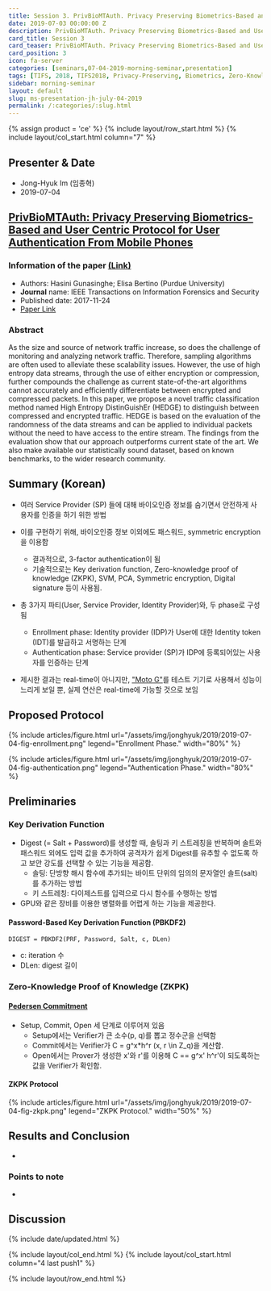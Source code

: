 ```yaml
---
title: Session 3. PrivBioMTAuth. Privacy Preserving Biometrics-Based and User Centric Protocol for User Authentication From Mobile Phones
date: 2019-07-03 00:00:00 Z
description: PrivBioMTAuth. Privacy Preserving Biometrics-Based and User Centric Protocol for User Authentication From Mobile Phones
card_title: Session 3
card_teaser: PrivBioMTAuth. Privacy Preserving Biometrics-Based and User Centric Protocol for User Authentication From Mobile Phones
card_position: 3
icon: fa-server
categories: [seminars,07-04-2019-morning-seminar,presentation]
tags: [TIFS, 2018, TIFS2018, Privacy-Preserving, Biometrics, Zero-Knowledge, Proof-Of-Knowledge, Key-Derivation]
sidebar: morning-seminar
layout: default
slug: ms-presentation-jh-july-04-2019
permalink: /:categories/:slug.html
---
```


{% assign product = 'ce' %}
{% include layout/row_start.html %}
{% include layout/col_start.html column="7" %}

## Presenter & Date
+ Jong-Hyuk Im (임종혁)
+ 2019-07-04

## [PrivBioMTAuth: Privacy Preserving Biometrics-Based and User Centric Protocol for User Authentication From Mobile Phones](https://inhaucs.github.io/seminars/07-01-2019-morning-seminar/presentation/ms-presentation-hy-july-01-2019.html)

### Information of the paper [(Link)](https://ieeexplore.ieee.org/document/8691576)
+ Authors: Hasini Gunasinghe; Elisa Bertino (Purdue University)
+ **Journal** name: IEEE Transactions on Information Forensics and Security
+ Published date: 2017-11-24 
+ [Paper Link](https://ieeexplore.ieee.org/stamp/stamp.jsp?tp=&arnumber=8119873)


### Abstract
As the size and source of network traffic increase, so does the challenge of monitoring and analyzing network traffic. Therefore, sampling algorithms are often used to alleviate these scalability issues. However, the use of high entropy data streams, through the use of either encryption or compression, further compounds the challenge as current state-of-the-art algorithms cannot accurately and efficiently differentiate between encrypted and compressed packets. In this paper, we propose a novel traffic classification method named High Entropy DistinGuishEr (HEDGE) to distinguish between compressed and encrypted traffic. HEDGE is based on the evaluation of the randomness of the data streams and can be applied to individual packets without the need to have access to the entire stream. The findings from the evaluation show that our approach outperforms current state of the art. We also make available our statistically sound dataset, based on known benchmarks, to the wider research community.


## Summary (Korean)

+ 여러 Service Provider (SP) 들에 대해 바이오인증 정보를 숨기면서 안전하게 사용자를 인증을 하기 위한 방법

+ 이를 구현하기 위해, 바이오인증 정보 이외에도 패스워드, symmetric encryption을 이용함

  + 결과적으로, 3-factor authentication이 됨
  + 기술적으로는 Key derivation function, Zero-knowledge proof of knowledge (ZKPK), SVM, PCA, Symmetric encryption, Digital signature 등이 사용됨.

+ 총 3가지 파티(User, Service Provider, Identity Provider)와, 두 phase로 구성됨

  + Enrollment phase: Identity provider (IDP)가 User에 대한 Identity token (IDT)를 발급하고 서명하는 단계
  + Authentication phase: Service provider (SP)가 IDP에 등록되어있는 사용자를 인증하는 단계

+ 제시한 결과는 real-time이 아니지만, ["Moto G"](https://www.gsmarena.com/motorola_moto_g-5831.php)를 테스트 기기로 사용해서 성능이 느리게 보일 뿐, 실제 연산은 real-time에 가능할 것으로 보임

  

## Proposed Protocol
{% include articles/figure.html url="/assets/img/jonghyuk/2019/2019-07-04-fig-enrollment.png" legend="Enrollment Phase." width="80%" %}



{% include articles/figure.html url="/assets/img/jonghyuk/2019/2019-07-04-fig-authentication.png" legend="Authentication Phase." width="80%" %}




## Preliminaries

### Key Derivation Function

+ Digest (= Salt + Password)를 생성할 때, 솔팅과 키 스트레칭을 반복하며 솔트와 패스워드 외에도 입력 값을 추가하여 공격자가 쉽게 Digest를 유추할 수 없도록 하고 보안 강도를 선택할 수 있는 기능을 제공함.
  + 솔팅: 단방향 해시 함수에 추가되는 바이트 단위의 임의의 문자열인 솔트(salt)를 추가하는 방법
  + 키 스트레칭: 다이제스트를 입력으로 다시 함수를 수행하는 방법
+ GPU와 같은 장비를 이용한 병렬화를 어렵게 하는 기능을 제공한다.

#### Password-Based Key Derivation Function (PBKDF2)

`DIGEST = PBKDF2(PRF, Password, Salt, c, DLen)`

+ c: iteration 수
+ DLen: digest 길이



### Zero-Knowledge Proof of Knowledge (ZKPK)

#### [Pedersen Commitment](https://www.cs.cornell.edu/courses/cs754/2001fa/129.PDF)

+ Setup, Commit, Open 세 단계로 이루어져 있음
  + Setup에서는 Verifier가 큰 소수(p, q)를 뽑고 정수군을 선택함
  + Commit에서는 Verifier가 C = g^x*h^r   (x, r \in Z_q)을 계산함.
  + Open에서는 Prover가 생성한 x'와 r'를 이용해 C == g^x' h^r'이 되도록하는 값을 Verifier가 확인함.

#### ZKPK Protocol



{% include articles/figure.html url="/assets/img/jonghyuk/2019/2019-07-04-fig-zkpk.png" legend="ZKPK Protocol." width="50%" %}



## Results and Conclusion

+ 

### Points to note

+ 

## Discussion


{% include date/updated.html %}

{% include layout/col_end.html %}
{% include layout/col_start.html column="4 last push1" %}

{% include layout/row_end.html %}
